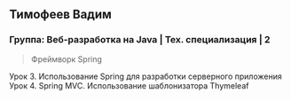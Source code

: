 ## Тимофеев Вадим

### Группа: Веб-разработка на Java | Тех. специализация | 2

> Фреймворк Spring

Урок 3. Использование Spring для разработки серверного приложения  
Урок 4. Spring MVC. Использование шаблонизатора Thymeleaf
